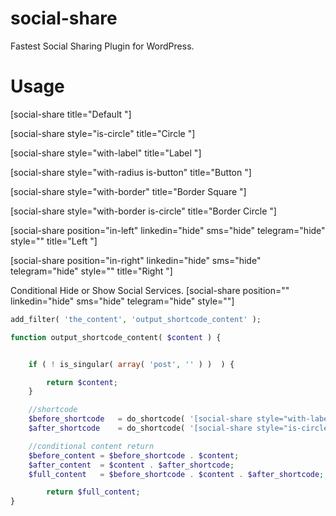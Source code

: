 # social-share
Fastest Social Sharing Plugin for WordPress.

# Usage

[social-share title="Default "]

[social-share style="is-circle" title="Circle "]

[social-share style="with-label" title="Label "]

[social-share style="with-radius is-button" title="Button "]

[social-share style="with-border" title="Border Square "]

[social-share style="with-border is-circle" title="Border Circle "]

[social-share position="in-left" linkedin="hide" sms="hide" telegram="hide" style="" title="Left "]

[social-share position="in-right" linkedin="hide" sms="hide" telegram="hide" style="" title="Right "]

Conditional Hide or Show Social Services.
[social-share position="" linkedin="hide" sms="hide" telegram="hide" style=""]


```php
add_filter( 'the_content', 'output_shortcode_content' );

function output_shortcode_content( $content ) {


	if ( ! is_singular( array( 'post', '' ) )  ) {

		return $content;
	}

	//shortcode
	$before_shortcode	= do_shortcode( '[social-share style="with-label"]' );
	$after_shortcode 	= do_shortcode( '[social-share style="is-circle"]' );

	//conditional content return
	$before_content = $before_shortcode . $content;
	$after_content 	= $content . $after_shortcode;
	$full_content 	= $before_shortcode . $content . $after_shortcode;

		return $full_content;
}
```
